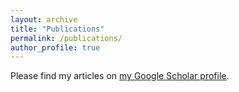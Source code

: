 ```yaml
---
layout: archive
title: "Publications"
permalink: /publications/
author_profile: true
---
```


<div class="wordwrap">Please find my articles on <a href="{{site.author.googlescholar}}">my Google Scholar profile</a>.</div>
